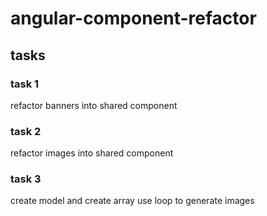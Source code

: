 # angular-component-refactor

## tasks

### task 1

refactor banners into shared component

### task 2

refactor images into shared component

### task 3

create model and create array
use loop to generate images
